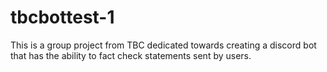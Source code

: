 # tbcbottest-1
This is a group project from TBC dedicated towards creating a discord bot that has the ability to fact check statements sent by users.


